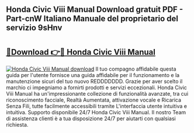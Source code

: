 ## Honda Civic Viii Manual Download gratuit PDF - Part-cnW Italiano Manuale del proprietario del servizio 9sHnv

# <h2><a href="http://dffctq4.blite.top/?on=Honda+Civic+Viii+Manual">🔗Download 👉🔴 Honda Civic Viii Manual</a></h2>

[![Honda Civic Viii Manual download](https://i.imgur.com/lujVjoI.png)](http://dffctq4.blite.top/?on=Honda+Civic+Viii+Manual)
Il tuo compagno affidabile questa guida per l'utente fornisce una guida affidabile per il funzionamento e la manutenzione sicuri del tuo nuovo REDDDDDDD. Grazie per aver scelto il marchio ci impegniamo a fornirti prodotti e servizi eccezionali. Honda Civic Viii Manual ha un'impressionante collezione di funzionalità avanzate, tra cui riconoscimento facciale, Realtà Aumentata, attivazione vocale e Ricarica Senza Fili, tutte facilmente accessibili tramite L'interfaccia utente intuitiva e intuitiva. Supporto disponibile 24/7 Honda Civic Viii Manual. Il nostro Team di assistenza clienti è a tua disposizione 24/7 per aiutarti con qualsiasi richiesta.
